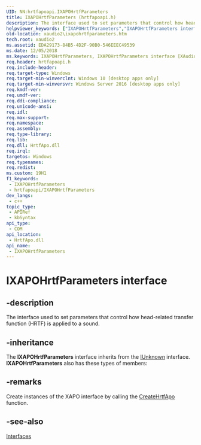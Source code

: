 ```yaml
---
UID: NN:hrtfapoapi.IXAPOHrtfParameters
title: IXAPOHrtfParameters (hrtfapoapi.h)
description: The interface used to set parameters that control how head-related transfer function (HRTF) is applied to a sound.
helpviewer_keywords: ["IXAPOHrtfParameters","IXAPOHrtfParameters interface [XAudio2 Audio Mixing APIs]","IXAPOHrtfParameters interface [XAudio2 Audio Mixing APIs]","described","hrtfapoapi/IXAPOHrtfParameters","xaudio2.ixapohrtfparameters"]
old-location: xaudio2\ixapohrtfparameters.htm
tech.root: xaudio2
ms.assetid: EDA29173-84B5-4D2F-90B0-546EEEC49539
ms.date: 12/05/2018
ms.keywords: IXAPOHrtfParameters, IXAPOHrtfParameters interface [XAudio2 Audio Mixing APIs], IXAPOHrtfParameters interface [XAudio2 Audio Mixing APIs],described, hrtfapoapi/IXAPOHrtfParameters, xaudio2.ixapohrtfparameters
req.header: hrtfapoapi.h
req.include-header: 
req.target-type: Windows
req.target-min-winverclnt: Windows 10 [desktop apps only]
req.target-min-winversvr: Windows Server 2016 [desktop apps only]
req.kmdf-ver: 
req.umdf-ver: 
req.ddi-compliance: 
req.unicode-ansi: 
req.idl: 
req.max-support: 
req.namespace: 
req.assembly: 
req.type-library: 
req.lib: 
req.dll: HrtfApo.dll
req.irql: 
targetos: Windows
req.typenames: 
req.redist: 
ms.custom: 19H1
f1_keywords:
 - IXAPOHrtfParameters
 - hrtfapoapi/IXAPOHrtfParameters
dev_langs:
 - c++
topic_type:
 - APIRef
 - kbSyntax
api_type:
 - COM
api_location:
 - HrtfApo.dll
api_name:
 - IXAPOHrtfParameters
---
```


# IXAPOHrtfParameters interface


## -description

The interface used to set parameters that control how head-related transfer function (HRTF) is applied to a sound.

## -inheritance

The <b>IXAPOHrtfParameters</b> interface inherits from the <a href="/windows/desktop/api/unknwn/nn-unknwn-iunknown">IUnknown</a> interface. <b>IXAPOHrtfParameters</b> also has these types of members:

## -remarks

Create instances of the XAPO interface by calling the <a href="/windows/desktop/api/hrtfapoapi/nf-hrtfapoapi-createhrtfapo">CreateHrtfApo</a> function.

## -see-also

<a href="/windows/desktop/xaudio2/interfaces">Interfaces</a>
